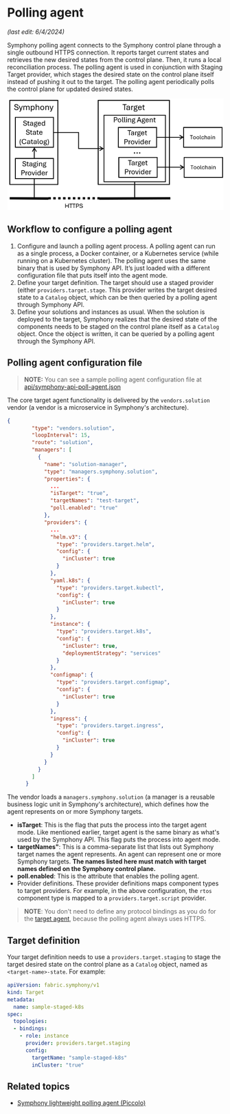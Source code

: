 # Polling agent

_(last edit: 6/4/2024)_

Symphony polling agent connects to the Symphony control plane through a single outbound HTTPS connection. It reports target current states and retrieves the new desired states from the control plane. Then, it runs a local reconciliation process. The polling agent is used in conjunction with Staging Target provider, which stages the desired state on the control plane itself instead of pushing it out to the target. The polling agent periodically polls the control plane for updated desired states.

![polling-agent](../images/polling-agent.png)

## Workflow to configure a polling agent
1.  Configure and launch a polling agent process. A polling agent can run as a single process, a Docker container, or a Kubernetes service (while running on a Kubernetes cluster). The polling agent uses the same binary that is used by Symphony API. It’s just loaded with a different configuration file that puts itself into the agent mode.
2.  Define your target definition. The target should use a staged provider (either `providers.target.stage`. This provider writes the target desired state to a `Catalog` object, which can be then queried by a polling agent through Symphony API.
3.  Define your solutions and instances as usual. When the solution is deployed to the target, Symphony realizes that the desired state of the components needs to be staged on the control plane itself as a `Catalog` object. Once the object is written, it can be queried by a polling agent through the Symphony API.

## Polling agent configuration file

> **NOTE:** You can see a sample polling agent configuration file at [api/symphony-api-poll-agent.json](../../../api/symphony-k8s-poll-agent.json)

The core target agent functionality is delivered by the `vendors.solution` vendor (a vendor is a microservice in Symphony's architecture).
```json
{
        "type": "vendors.solution",
        "loopInterval": 15,
        "route": "solution",
        "managers": [
          {
            "name": "solution-manager",
            "type": "managers.symphony.solution",
            "properties": {
              ...
              "isTarget": "true",
              "targetNames": "test-target",
              "poll.enabled": "true"              
            },
            "providers": {
              ...              
              "helm.v3": {
                "type": "providers.target.helm",
                "config": {
                  "inCluster": true                  
                }
              },
              "yaml.k8s": {
                "type": "providers.target.kubectl",
                "config": {
                  "inCluster": true                  
                }
              },
              "instance": {
                "type": "providers.target.k8s",
                "config": {
                  "inCluster": true,
                  "deploymentStrategy": "services"       
                }
              },
              "configmap": {
                "type": "providers.target.configmap",
                "config": {
                  "inCluster": true                  
                }
              },
              "ingress": {
                "type": "providers.target.ingress",
                "config": {
                  "inCluster": true                  
                }
              }
            }
          }
        ]
      }
```
The vendor loads a `managers.symphony.solution` (a manager is a reusable business logic unit in Symphony's architecture), which defines how the agent represents on or more Symphony targets.

* **isTarget**: This is the flag that puts the process into the target agent mode. Like mentioned earlier, target agent is the same binary as what's used by the Symphony API. This flag puts the process into agent mode.
* **targetNames"**: This is a comma-separate list that lists out Symphony target names the agent represents. An agent can represent one or more Symphony targets. **The names listed here must match with target names defined on the Symphony control plane.**
* **poll.enabled**: This is the attribute that enables the polling agent.
* Provider definitions. These provider definitions maps component types to target providers. For example, in the above configuration, the `rtos` component type is mapped to a `providers.target.script` provider. 

> **NOTE**: You don't need to define any protocol bindings as you do for the [target agent](target-agent.md), because the polling agent always uses HTTPS.

## Target definition
Your target definition needs to use a `providers.target.staging` to stage the target desired state on the control plane as a `Catalog` object, named as `<target-name>-state`. For example:

```yaml
apiVersion: fabric.symphony/v1
kind: Target
metadata:
  name: sample-staged-k8s
spec:  
  topologies:
  - bindings:
    - role: instance
      provider: providers.target.staging
      config:
        targetName: "sample-staged-k8s"
        inCluster: "true"   
```
## Related topics

* [Symphony lightweight polling agent (Piccolo)](./piccolo-agent.md)

 
